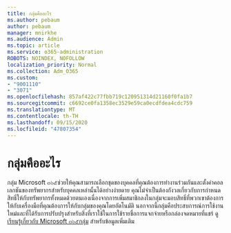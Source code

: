 ```yaml
---
title: กลุ่มคืออะไร
ms.author: pebaum
author: pebaum
manager: mnirkhe
ms.audience: Admin
ms.topic: article
ms.service: o365-administration
ROBOTS: NOINDEX, NOFOLLOW
localization_priority: Normal
ms.collection: Adm_O365
ms.custom:
- "9001110"
- "3071"
ms.openlocfilehash: 857af422c77fbb719c120951314d21160f0fa1b7
ms.sourcegitcommit: c6692ce0fa1358ec3529e59ca0ecdfdea4cdc759
ms.translationtype: MT
ms.contentlocale: th-TH
ms.lasthandoff: 09/15/2020
ms.locfileid: "47807354"
---
```

# <a name="what-are-groups"></a>กลุ่มคืออะไร

กลุ่ม Microsoft ๓๖๕ช่วยให้คุณสามารถเลือกชุดของบุคคลที่คุณต้องการทำงานร่วมกันและตั้งค่าคอลเลกชันของทรัพยากรสำหรับบุคคลเหล่านั้นได้อย่างง่ายดาย คุณไม่จำเป็นต้องกังวลเกี่ยวกับการกำหนดสิทธิ์ให้กับทรัพยากรทั้งหมดด้วยตนเองเนื่องจากการเพิ่มสมาชิกลงในกลุ่มจะมอบสิทธิ์ที่พวกเขาต้องการให้กับเครื่องมือที่คุณต้องการให้กับกลุ่มของคุณโดยอัตโนมัติ นอกจากนี้กลุ่มคือประสบการณ์การใช้งานใหม่และที่ได้รับการปรับปรุงสำหรับสิ่งที่เราใช้ในการใช้รายชื่อการแจกจ่ายหรือกล่องจดหมายที่แชร์  ดู [เรียนรู้เกี่ยวกับ Microsoft ๓๖๕กลุ่ม](https://support.office.com/article/b565caa1-5c40-40ef-9915-60fdb2d97fa2) สำหรับข้อมูลเพิ่มเติม 